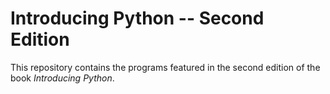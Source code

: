 Introducing Python -- Second Edition
=================

This repository contains the programs featured in 
the second edition of the book _Introducing Python_.
